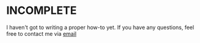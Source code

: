 # INCOMPLETE

I haven't got to writing a proper how-to yet. If you have any questions, feel free to contact me via [email](mailto:eledah.niles@gmail.com)